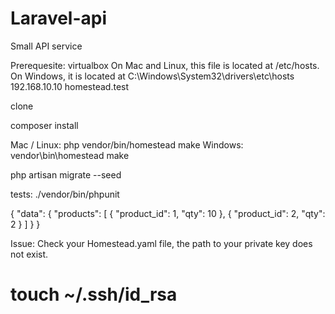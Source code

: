 # Laravel-api
Small API service


Prerequesite: virtualbox
 On Mac and Linux, this file is located at /etc/hosts. On Windows, it is located at  C:\Windows\System32\drivers\etc\hosts
 192.168.10.10 homestead.test


clone

composer install


Mac / Linux:
php vendor/bin/homestead make
Windows:
vendor\\bin\\homestead make


php artisan migrate --seed

tests:
./vendor/bin/phpunit





{
	"data": {
		"products": [
			{
				"product_id": 1,
				"qty": 10
			},
			{
				"product_id": 2,
				"qty": 2
			}
		]
	}
}



Issue:
Check your Homestead.yaml file, the path to your private key does not exist.

# touch ~/.ssh/id_rsa


